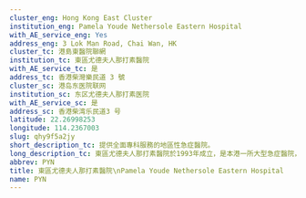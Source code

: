 ```yaml
---
cluster_eng: Hong Kong East Cluster
institution_eng: Pamela Youde Nethersole Eastern Hospital
with_AE_service_eng: Yes
address_eng: 3 Lok Man Road, Chai Wan, HK
cluster_tc: 港島東醫院聯網
institution_tc: 東區尤德夫人那打素醫院
with_AE_service_tc: 是
address_tc: 香港柴灣樂民道 3 號
cluster_sc: 港岛东医院联网
institution_sc: 东区尤德夫人那打素医院
with_AE_service_sc: 是
address_sc: 香港柴湾乐民道3 号
latitude: 22.26998253
longitude: 114.2367003
slug: qhy9f5a2jy
short_description_tc: 提供全面專科服務的地區性急症醫院。
long_description_tc: 東區尤德夫人那打素醫院於1993年成立，是本港一所大型急症醫院，為港島東居民提供全面的專科服務。醫院以尤德夫人之名命名，其前身為建於一百年前的雅麗氏何妙麗那打素醫院，是本港首間以西方醫術治病的華人醫院。
abbrev: PYN
title: 東區尤德夫人那打素醫院\nPamela Youde Nethersole Eastern Hospital
name: PYN
---
```

